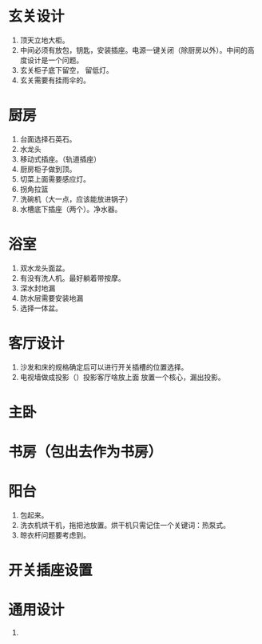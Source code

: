 
# 玄关设计
1. 顶天立地大柜。
2. 中间必须有放包，钥匙，安装插座。电源一键关闭（除厨房以外）。中间的高度设计是一个问题。
2. 玄关柜子底下留空， 留低灯。
3. 玄关需要有挂雨伞的。


# 厨房
1. 台面选择石英石。
2. 水龙头
3. 移动式插座。（轨道插座）
4. 厨房柜子做到顶。
5. 切菜上面需要感应灯。
6. 拐角拉篮
7. 洗碗机（大一点，应该能放进锅子）
8. 水槽底下插座（两个）。净水器。

# 浴室
1. 双水龙头面盆。
2. 有没有洗人机。最好躺着带按摩。
3. 深水封地漏
4. 防水层需要安装地漏
5. 选择一体盆。

# 客厅设计
1. 沙发和床的规格确定后可以进行开关插槽的位置选择。
2. 电视墙做成投影（）投影客厅啥放上面 放置一个核心，漏出投影。

# 主卧



# 书房（包出去作为书房）


# 阳台
1. 包起来。
2. 洗衣机烘干机，拖把池放置。烘干机只需记住一个关键词：热泵式。
3. 晾衣杆问题要考虑到。


# 开关插座设置


# 通用设计
1. 